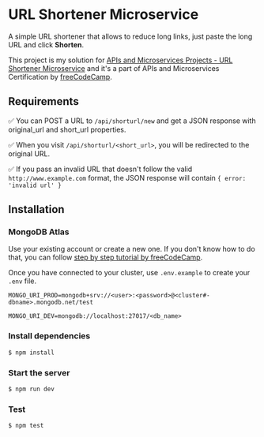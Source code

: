 # URL Shortener Microservice

A simple URL shortener that allows to reduce long links, just paste the long URL and click **Shorten**.

This project is my solution for [APIs and Microservices Projects - URL Shortener Microservice] and it's a part of APIs and Microservices Certification by [freeCodeCamp].

## Requirements

✅ You can POST a URL to `/api/shorturl/new` and get a JSON response with original_url and short_url properties.

✅ When you visit `/api/shorturl/<short_url>`, you will be redirected to the original URL.

✅ If you pass an invalid URL that doesn't follow the valid `http://www.example.com` format, the JSON response will contain `{ error: 'invalid url' }`

[apis and microservices projects - url shortener microservice]: https://www.freecodecamp.org/learn/apis-and-microservices/apis-and-microservices-projects/url-shortener-microservice
[freecodecamp]: https://www.freecodecamp.org/

## Installation

### MongoDB Atlas

Use your existing account or create a new one. If you don't know how to do that, you can
follow [step by step tutorial by freeCodeCamp](https://www.freecodecamp.org/learn/apis-and-microservices/mongodb-and-mongoose/).

Once you have connected to your cluster, use `.env.example` to create your `.env` file.

```env
MONGO_URI_PROD=mongodb+srv://<user>:<password>@<cluster#-dbname>.mongodb.net/test

MONGO_URI_DEV=mongodb://localhost:27017/<db_name>
```

### Install dependencies

```bash
$ npm install
```

### Start the server

```bash
$ npm run dev
```

### Test

```bash
$ npm test
```
